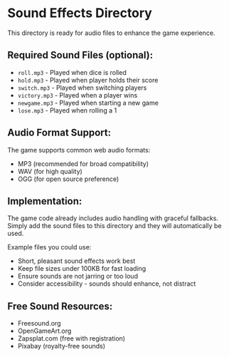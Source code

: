 # Sound Effects Directory

This directory is ready for audio files to enhance the game experience.

## Required Sound Files (optional):

- `roll.mp3` - Played when dice is rolled
- `hold.mp3` - Played when player holds their score
- `switch.mp3` - Played when switching players
- `victory.mp3` - Played when a player wins
- `newgame.mp3` - Played when starting a new game
- `lose.mp3` - Played when rolling a 1

## Audio Format Support:

The game supports common web audio formats:
- MP3 (recommended for broad compatibility)
- WAV (for high quality)
- OGG (for open source preference)

## Implementation:

The game code already includes audio handling with graceful fallbacks. Simply add the sound files to this directory and they will automatically be used.

Example files you could use:
- Short, pleasant sound effects work best
- Keep file sizes under 100KB for fast loading
- Ensure sounds are not jarring or too loud
- Consider accessibility - sounds should enhance, not distract

## Free Sound Resources:

- Freesound.org
- OpenGameArt.org
- Zapsplat.com (free with registration)
- Pixabay (royalty-free sounds)
